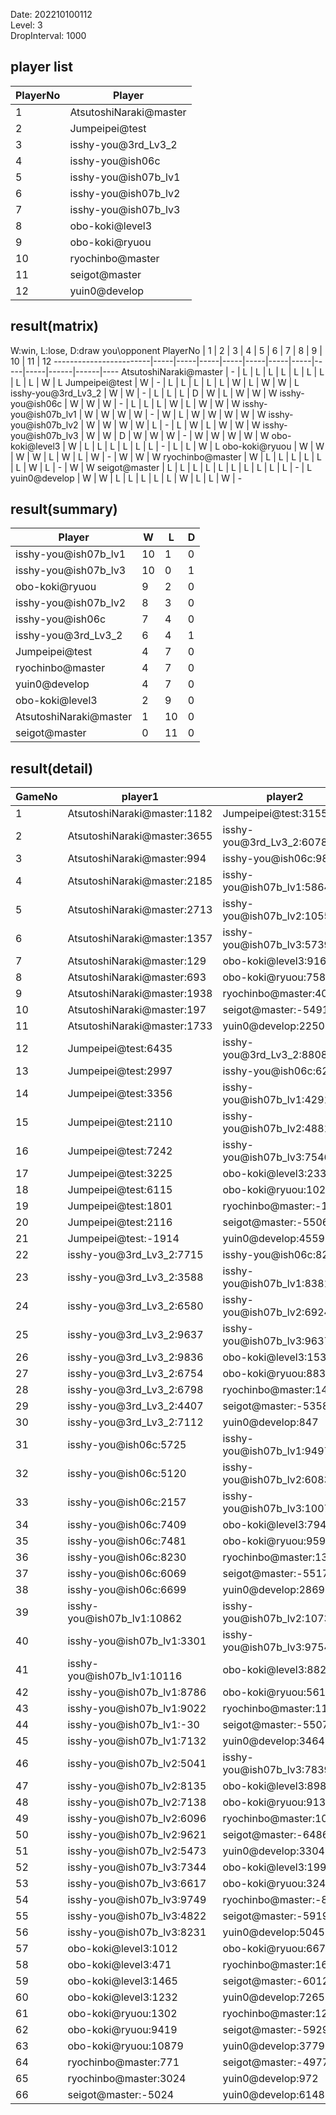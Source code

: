 Date: 202210100112  
Level: 3  
DropInterval: 1000  
## player list
PlayerNo  |  Player
----------|------------------------
1         |  AtsutoshiNaraki@master
2         |  Jumpeipei@test
3         |  isshy-you@3rd_Lv3_2
4         |  isshy-you@ish06c
5         |  isshy-you@ish07b_lv1
6         |  isshy-you@ish07b_lv2
7         |  isshy-you@ish07b_lv3
8         |  obo-koki@level3
9         |  obo-koki@ryuou
10        |  ryochinbo@master
11        |  seigot@master
12        |  yuin0@develop
## result(matrix)
W:win, L:lose, D:draw
you\opponent PlayerNo   |  1  |  2  |  3  |  4  |  5  |  6  |  7  |  8  |  9  |  10  |  11  |  12
------------------------|-----|-----|-----|-----|-----|-----|-----|-----|-----|------|------|----
AtsutoshiNaraki@master  |  -  |  L  |  L  |  L  |  L  |  L  |  L  |  L  |  L  |  L   |  W   |  L
Jumpeipei@test          |  W  |  -  |  L  |  L  |  L  |  L  |  L  |  W  |  L  |  W   |  W   |  L
isshy-you@3rd_Lv3_2     |  W  |  W  |  -  |  L  |  L  |  L  |  D  |  W  |  L  |  W   |  W   |  W
isshy-you@ish06c        |  W  |  W  |  W  |  -  |  L  |  L  |  L  |  W  |  L  |  W   |  W   |  W
isshy-you@ish07b_lv1    |  W  |  W  |  W  |  W  |  -  |  W  |  L  |  W  |  W  |  W   |  W   |  W
isshy-you@ish07b_lv2    |  W  |  W  |  W  |  W  |  L  |  -  |  L  |  W  |  L  |  W   |  W   |  W
isshy-you@ish07b_lv3    |  W  |  W  |  D  |  W  |  W  |  W  |  -  |  W  |  W  |  W   |  W   |  W
obo-koki@level3         |  W  |  L  |  L  |  L  |  L  |  L  |  L  |  -  |  L  |  L   |  W   |  L
obo-koki@ryuou          |  W  |  W  |  W  |  W  |  L  |  W  |  L  |  W  |  -  |  W   |  W   |  W
ryochinbo@master        |  W  |  L  |  L  |  L  |  L  |  L  |  L  |  W  |  L  |  -   |  W   |  W
seigot@master           |  L  |  L  |  L  |  L  |  L  |  L  |  L  |  L  |  L  |  L   |  -   |  L
yuin0@develop           |  W  |  W  |  L  |  L  |  L  |  L  |  L  |  W  |  L  |  L   |  W   |  -
## result(summary)
Player                  |  W   |  L   |  D
------------------------|------|------|---
isshy-you@ish07b_lv1    |  10  |  1   |  0
isshy-you@ish07b_lv3    |  10  |  0   |  1
obo-koki@ryuou          |  9   |  2   |  0
isshy-you@ish07b_lv2    |  8   |  3   |  0
isshy-you@ish06c        |  7   |  4   |  0
isshy-you@3rd_Lv3_2     |  6   |  4   |  1
Jumpeipei@test          |  4   |  7   |  0
ryochinbo@master        |  4   |  7   |  0
yuin0@develop           |  4   |  7   |  0
obo-koki@level3         |  2   |  9   |  0
AtsutoshiNaraki@master  |  1   |  10  |  0
seigot@master           |  0   |  11  |  0
## result(detail)
GameNo  |  player1                      |  player2
--------|-------------------------------|----------------------------
1       |  AtsutoshiNaraki@master:1182  |  Jumpeipei@test:3155
2       |  AtsutoshiNaraki@master:3655  |  isshy-you@3rd_Lv3_2:6078
3       |  AtsutoshiNaraki@master:994   |  isshy-you@ish06c:9822
4       |  AtsutoshiNaraki@master:2185  |  isshy-you@ish07b_lv1:5864
5       |  AtsutoshiNaraki@master:2713  |  isshy-you@ish07b_lv2:10558
6       |  AtsutoshiNaraki@master:1357  |  isshy-you@ish07b_lv3:5739
7       |  AtsutoshiNaraki@master:129   |  obo-koki@level3:916
8       |  AtsutoshiNaraki@master:693   |  obo-koki@ryuou:7589
9       |  AtsutoshiNaraki@master:1938  |  ryochinbo@master:4071
10      |  AtsutoshiNaraki@master:197   |  seigot@master:-5491
11      |  AtsutoshiNaraki@master:1733  |  yuin0@develop:2250
12      |  Jumpeipei@test:6435          |  isshy-you@3rd_Lv3_2:8808
13      |  Jumpeipei@test:2997          |  isshy-you@ish06c:6204
14      |  Jumpeipei@test:3356          |  isshy-you@ish07b_lv1:4291
15      |  Jumpeipei@test:2110          |  isshy-you@ish07b_lv2:4881
16      |  Jumpeipei@test:7242          |  isshy-you@ish07b_lv3:7546
17      |  Jumpeipei@test:3225          |  obo-koki@level3:2332
18      |  Jumpeipei@test:6115          |  obo-koki@ryuou:10238
19      |  Jumpeipei@test:1801          |  ryochinbo@master:-1011
20      |  Jumpeipei@test:2116          |  seigot@master:-5506
21      |  Jumpeipei@test:-1914         |  yuin0@develop:4559
22      |  isshy-you@3rd_Lv3_2:7715     |  isshy-you@ish06c:8275
23      |  isshy-you@3rd_Lv3_2:3588     |  isshy-you@ish07b_lv1:8381
24      |  isshy-you@3rd_Lv3_2:6580     |  isshy-you@ish07b_lv2:6924
25      |  isshy-you@3rd_Lv3_2:9637     |  isshy-you@ish07b_lv3:9637
26      |  isshy-you@3rd_Lv3_2:9836     |  obo-koki@level3:1534
27      |  isshy-you@3rd_Lv3_2:6754     |  obo-koki@ryuou:8830
28      |  isshy-you@3rd_Lv3_2:6798     |  ryochinbo@master:1413
29      |  isshy-you@3rd_Lv3_2:4407     |  seigot@master:-5358
30      |  isshy-you@3rd_Lv3_2:7112     |  yuin0@develop:847
31      |  isshy-you@ish06c:5725        |  isshy-you@ish07b_lv1:9497
32      |  isshy-you@ish06c:5120        |  isshy-you@ish07b_lv2:6083
33      |  isshy-you@ish06c:2157        |  isshy-you@ish07b_lv3:10074
34      |  isshy-you@ish06c:7409        |  obo-koki@level3:794
35      |  isshy-you@ish06c:7481        |  obo-koki@ryuou:9591
36      |  isshy-you@ish06c:8230        |  ryochinbo@master:1370
37      |  isshy-you@ish06c:6069        |  seigot@master:-5517
38      |  isshy-you@ish06c:6699        |  yuin0@develop:2869
39      |  isshy-you@ish07b_lv1:10862   |  isshy-you@ish07b_lv2:10737
40      |  isshy-you@ish07b_lv1:3301    |  isshy-you@ish07b_lv3:9754
41      |  isshy-you@ish07b_lv1:10116   |  obo-koki@level3:882
42      |  isshy-you@ish07b_lv1:8786    |  obo-koki@ryuou:5614
43      |  isshy-you@ish07b_lv1:9022    |  ryochinbo@master:116
44      |  isshy-you@ish07b_lv1:-30     |  seigot@master:-5507
45      |  isshy-you@ish07b_lv1:7132    |  yuin0@develop:3464
46      |  isshy-you@ish07b_lv2:5041    |  isshy-you@ish07b_lv3:7839
47      |  isshy-you@ish07b_lv2:8135    |  obo-koki@level3:898
48      |  isshy-you@ish07b_lv2:7138    |  obo-koki@ryuou:9136
49      |  isshy-you@ish07b_lv2:6096    |  ryochinbo@master:1013
50      |  isshy-you@ish07b_lv2:9621    |  seigot@master:-6486
51      |  isshy-you@ish07b_lv2:5473    |  yuin0@develop:3304
52      |  isshy-you@ish07b_lv3:7344    |  obo-koki@level3:1998
53      |  isshy-you@ish07b_lv3:6617    |  obo-koki@ryuou:3243
54      |  isshy-you@ish07b_lv3:9749    |  ryochinbo@master:-880
55      |  isshy-you@ish07b_lv3:4822    |  seigot@master:-5919
56      |  isshy-you@ish07b_lv3:8231    |  yuin0@develop:5045
57      |  obo-koki@level3:1012         |  obo-koki@ryuou:6675
58      |  obo-koki@level3:471          |  ryochinbo@master:1655
59      |  obo-koki@level3:1465         |  seigot@master:-6012
60      |  obo-koki@level3:1232         |  yuin0@develop:7265
61      |  obo-koki@ryuou:1302          |  ryochinbo@master:1258
62      |  obo-koki@ryuou:9419          |  seigot@master:-5929
63      |  obo-koki@ryuou:10879         |  yuin0@develop:3779
64      |  ryochinbo@master:771         |  seigot@master:-4977
65      |  ryochinbo@master:3024        |  yuin0@develop:972
66      |  seigot@master:-5024          |  yuin0@develop:6148
